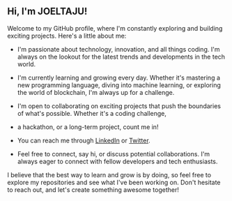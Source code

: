 ##  Hi, I'm JOELTAJU!

Welcome to my GitHub profile, where I'm constantly exploring and building exciting projects. Here's a little about me:

-  I'm passionate about technology, innovation, and all things coding. I'm always on the lookout for the latest trends and developments in the tech world.

-  I'm currently learning and growing every day. Whether it's mastering a new programming language, diving into machine learning, or exploring the world of blockchain, I'm always up for a challenge.

-  I'm open to collaborating on exciting projects that push the boundaries of what's possible. Whether it's a coding challenge,
- a hackathon, or a long-term project, count me in!

-  You can reach me through [LinkedIn](https://www.linkedin.com/in/joeltaju/) or [Twitter](https://twitter.com/JoelTAju1).
- Feel free to connect, say hi, or discuss potential collaborations. I'm always eager to connect with fellow developers and tech enthusiasts.

I believe that the best way to learn and grow is by doing, so feel free to explore my repositories and see what I've been working on.
Don't hesitate to reach out, and let's create something awesome together! 

